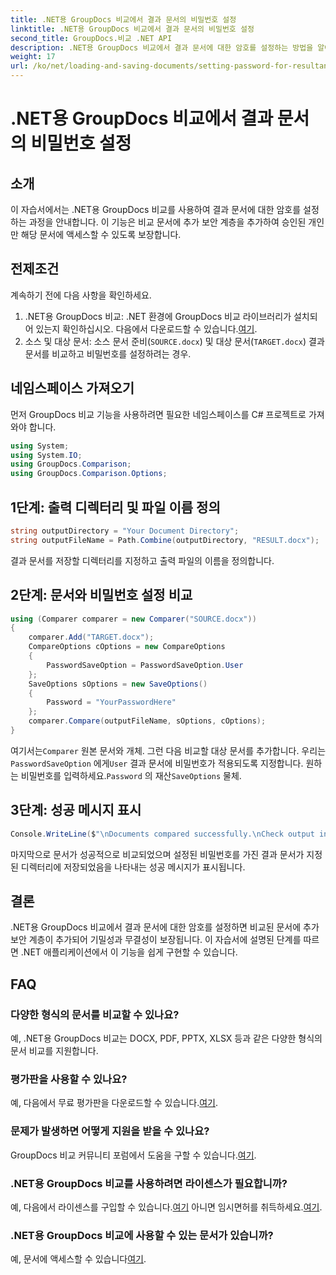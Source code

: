 ```yaml
---
title: .NET용 GroupDocs 비교에서 결과 문서의 비밀번호 설정
linktitle: .NET용 GroupDocs 비교에서 결과 문서의 비밀번호 설정
second_title: GroupDocs.비교 .NET API
description: .NET용 GroupDocs 비교에서 결과 문서에 대한 암호를 설정하는 방법을 알아보세요. 보안을 강화하고 비교 파일을 보호하세요.
weight: 17
url: /ko/net/loading-and-saving-documents/setting-password-for-resultant-document/
---
```


# .NET용 GroupDocs 비교에서 결과 문서의 비밀번호 설정

## 소개
이 자습서에서는 .NET용 GroupDocs 비교를 사용하여 결과 문서에 대한 암호를 설정하는 과정을 안내합니다. 이 기능은 비교 문서에 추가 보안 계층을 추가하여 승인된 개인만 해당 문서에 액세스할 수 있도록 보장합니다.
## 전제조건
계속하기 전에 다음 사항을 확인하세요.
1.  .NET용 GroupDocs 비교: .NET 환경에 GroupDocs 비교 라이브러리가 설치되어 있는지 확인하십시오. 다음에서 다운로드할 수 있습니다.[여기](https://releases.groupdocs.com/comparison/net/).
2. 소스 및 대상 문서: 소스 문서 준비(`SOURCE.docx`) 및 대상 문서(`TARGET.docx`) 결과 문서를 비교하고 비밀번호를 설정하려는 경우.

## 네임스페이스 가져오기
먼저 GroupDocs 비교 기능을 사용하려면 필요한 네임스페이스를 C# 프로젝트로 가져와야 합니다.
```csharp
using System;
using System.IO;
using GroupDocs.Comparison;
using GroupDocs.Comparison.Options;
```
## 1단계: 출력 디렉터리 및 파일 이름 정의
```csharp
string outputDirectory = "Your Document Directory";
string outputFileName = Path.Combine(outputDirectory, "RESULT.docx");
```
결과 문서를 저장할 디렉터리를 지정하고 출력 파일의 이름을 정의합니다.
## 2단계: 문서와 비밀번호 설정 비교
```csharp
using (Comparer comparer = new Comparer("SOURCE.docx"))
{
    comparer.Add("TARGET.docx");
    CompareOptions cOptions = new CompareOptions
    {
        PasswordSaveOption = PasswordSaveOption.User
    };
    SaveOptions sOptions = new SaveOptions()
    {
        Password = "YourPasswordHere"
    };
    comparer.Compare(outputFileName, sOptions, cOptions);
}
```
 여기서는`Comparer` 원본 문서와 개체. 그런 다음 비교할 대상 문서를 추가합니다. 우리는`PasswordSaveOption` 에게`User` 결과 문서에 비밀번호가 적용되도록 지정합니다. 원하는 비밀번호를 입력하세요.`Password` 의 재산`SaveOptions` 물체.
## 3단계: 성공 메시지 표시
```csharp
Console.WriteLine($"\nDocuments compared successfully.\nCheck output in {outputDirectory}.");
```
마지막으로 문서가 성공적으로 비교되었으며 설정된 비밀번호를 가진 결과 문서가 지정된 디렉터리에 저장되었음을 나타내는 성공 메시지가 표시됩니다.

## 결론
.NET용 GroupDocs 비교에서 결과 문서에 대한 암호를 설정하면 비교된 문서에 추가 보안 계층이 추가되어 기밀성과 무결성이 보장됩니다. 이 자습서에 설명된 단계를 따르면 .NET 애플리케이션에서 이 기능을 쉽게 구현할 수 있습니다.
## FAQ
### 다양한 형식의 문서를 비교할 수 있나요?
예, .NET용 GroupDocs 비교는 DOCX, PDF, PPTX, XLSX 등과 같은 다양한 형식의 문서 비교를 지원합니다.
### 평가판을 사용할 수 있나요?
 예, 다음에서 무료 평가판을 다운로드할 수 있습니다.[여기](https://releases.groupdocs.com/).
### 문제가 발생하면 어떻게 지원을 받을 수 있나요?
 GroupDocs 비교 커뮤니티 포럼에서 도움을 구할 수 있습니다.[여기](https://forum.groupdocs.com/c/comparison/12).
### .NET용 GroupDocs 비교를 사용하려면 라이센스가 필요합니까?
 예, 다음에서 라이센스를 구입할 수 있습니다.[여기](https://purchase.groupdocs.com/buy) 아니면 임시면허를 취득하세요.[여기](https://purchase.groupdocs.com/temporary-license/).
### .NET용 GroupDocs 비교에 사용할 수 있는 문서가 있습니까?
 예, 문서에 액세스할 수 있습니다[여기](https://tutorials.groupdocs.com/comparison/net/).